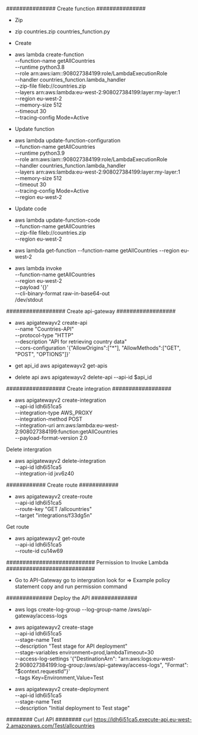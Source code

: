 
###############
Create function
###############

* Zip
- zip countries.zip countries_function.py

* Create
- aws lambda create-function \
  --function-name getAllCountries \
  --runtime python3.8 \
  --role arn:aws:iam::908027384199:role/LambdaExecutionRole \
  --handler countries_function.lambda_handler \
  --zip-file fileb://countries.zip \
  --layers arn:aws:lambda:eu-west-2:908027384199:layer:my-layer:1 \
  --region eu-west-2 \
  --memory-size 512 \
  --timeout 30 \
  --tracing-config Mode=Active

* Update function
- aws lambda update-function-configuration \
  --function-name getAllCountries \
  --runtime python3.9 \
  --role arn:aws:iam::908027384199:role/LambdaExecutionRole \
  --handler countries_function.lambda_handler \
  --layers arn:aws:lambda:eu-west-2:908027384199:layer:my-layer:1 \
  --memory-size 512 \
  --timeout 30 \
  --tracing-config Mode=Active \
  --region eu-west-2


* Update code
- aws lambda update-function-code \
  --function-name getAllCountries \
  --zip-file fileb://countries.zip \
  --region eu-west-2



- aws lambda get-function --function-name getAllCountries --region eu-west-2

- aws lambda invoke \
  --function-name getAllCountries \
  --region eu-west-2 \
  --payload '{}' \
  --cli-binary-format raw-in-base64-out \
  /dev/stdout

##################
Create api-gateway
##################
- aws apigatewayv2 create-api \
  --name "Countries-API" \
  --protocol-type "HTTP" \
  --description "API for retrieving country data" \
  --cors-configuration '{"AllowOrigins":["*"], "AllowMethods":["GET", "POST", "OPTIONS"]}'

- get api_id
    aws apigatewayv2 get-apis

- delete api
    aws apigatewayv2 delete-api --api-id $api_id

##################
Create integration
##################
- aws apigatewayv2 create-integration \
  --api-id ldh6i51ca5 \
  --integration-type AWS_PROXY \
  --integration-method POST \
  --integration-uri arn:aws:lambda:eu-west-2:908027384199:function:getAllCountries \
  --payload-format-version 2.0

Delete intergration
- aws apigatewayv2 delete-integration \
  --api-id ldh6i51ca5 \
  --integration-id jxv6z40

############
Create route
############
- aws apigatewayv2 create-route \
  --api-id ldh6i51ca5 \
  --route-key "GET /allcountries" \
  --target "integrations/f33dg5n"  

Get route
- aws apigatewayv2 get-route \
  --api-id ldh6i51ca5 \
  --route-id cu14w69

###########################
Permission to Invoke Lambda
###########################
- Go to API-Gateway
  go to intergration
  look for => Example policy statement
  copy and run permission command

##############
Deploy the API
##############
- aws logs create-log-group --log-group-name /aws/api-gateway/access-logs

- aws apigatewayv2 create-stage \
  --api-id ldh6i51ca5 \
  --stage-name Test \
  --description "Test stage for API deployment" \
  --stage-variables environment=prod,lambdaTimeout=30 \
  --access-log-settings '{"DestinationArn": "arn:aws:logs:eu-west-2:908027384199:log-group:/aws/api-gateway/access-logs", "Format": "$context.requestId"}' \
  --tags Key=Environment,Value=Test

- aws apigatewayv2 create-deployment \
  --api-id ldh6i51ca5 \
  --stage-name Test \
  --description "Initial deployment to Test stage"

########
Curl API
########
curl https://ldh6i51ca5.execute-api.eu-west-2.amazonaws.com/Test/allcountries
